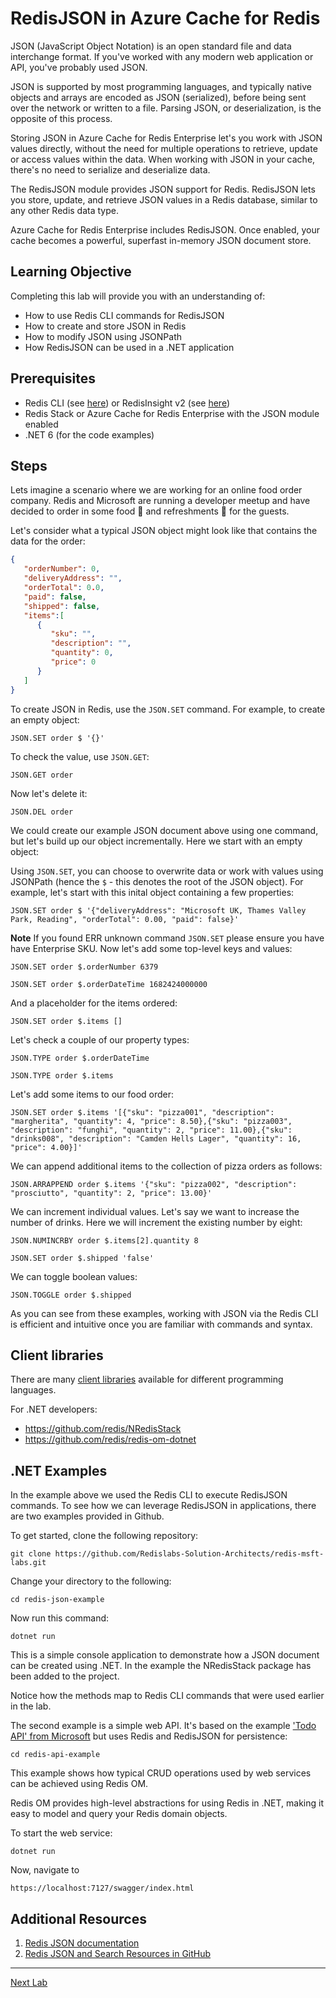 # RedisJSON in Azure Cache for Redis

JSON (JavaScript Object Notation) is an open standard file and data interchange format. If you've worked with any modern web application or API, you've probably used JSON.

JSON is supported by most programming languages, and typically native objects and arrays are encoded as JSON (serialized), before being sent over the network or written to a file. Parsing JSON, or deserialization, is the opposite of this process.

Storing JSON in Azure Cache for Redis Enterprise let's you work with JSON values directly, without the need for multiple operations to retrieve, update or access values within the data. When working with JSON in your cache, there's no need to serialize and deserialize data.

The RedisJSON module provides JSON support for Redis. RedisJSON lets you store, update, and retrieve JSON values in a Redis database, similar to any other Redis data type.

Azure Cache for Redis Enterprise includes RedisJSON. Once enabled, your cache becomes a powerful, superfast in-memory JSON document store.

## Learning Objective
Completing this lab will provide you with an understanding of:
- How to use Redis CLI commands for RedisJSON
- How to create and store JSON in Redis
- How to modify JSON using JSONPath
- How RedisJSON can be used in a .NET application

## Prerequisites
- Redis CLI (see [here](https://learn.microsoft.com/en-us/azure/azure-cache-for-redis/cache-how-to-redis-cli-tool)) or RedisInsight v2 (see [here](https://apps.microsoft.com/store/detail/redisinsight/XP8K1GHCB0F1R2))
- Redis Stack or Azure Cache for Redis Enterprise with the JSON module enabled
- .NET 6 (for the code examples)

## Steps

Lets imagine a scenario where we are working for an online food order company. Redis and Microsoft are running a developer meetup and have decided to order in some food 🍕 and refreshments 🥤 for the guests.

Let's consider what a typical JSON object might look like that contains the data for the order:

```json
{
   "orderNumber": 0,
   "deliveryAddress": "",
   "orderTotal": 0.0,
   "paid": false,
   "shipped": false,
   "items":[
      {
         "sku": "",
         "description": "",
         "quantity": 0,
         "price": 0
      }
   ]
}
```

To create JSON in Redis, use the `JSON.SET` command. For example, to create an empty object:

```
JSON.SET order $ '{}'
```

To check the value, use ```JSON.GET```:

```
JSON.GET order
```

Now let's delete it:

```
JSON.DEL order
```

We could create our example JSON document above using one command, but let's build up our object incrementally. Here we start with an empty object:

Using `JSON.SET`, you can choose to overwrite data or work with values using JSONPath (hence the `$` - this denotes the root of the JSON object). For example, let's start with this inital object containing a few properties:

```
JSON.SET order $ '{"deliveryAddress": "Microsoft UK, Thames Valley Park, Reading", "orderTotal": 0.00, "paid": false}'
```
**Note** If you found ERR unknown command `JSON.SET` please ensure you have have Enterprise SKU.
Now let's add some top-level keys and values:

```
JSON.SET order $.orderNumber 6379
```

```
JSON.SET order $.orderDateTime 1682424000000
```

And a placeholder for the items ordered:

```
JSON.SET order $.items []
```

Let's check a couple of our property types:

```
JSON.TYPE order $.orderDateTime
```
```
JSON.TYPE order $.items
```

Let's add some items to our food order:

```
JSON.SET order $.items '[{"sku": "pizza001", "description": "margherita", "quantity": 4, "price": 8.50},{"sku": "pizza003", "description": "funghi", "quantity": 2, "price": 11.00},{"sku": "drinks008", "description": "Camden Hells Lager", "quantity": 16, "price": 4.00}]'
```

We can append additional items to the collection of pizza orders as follows:

```
JSON.ARRAPPEND order $.items '{"sku": "pizza002", "description": "prosciutto", "quantity": 2, "price": 13.00}'
```

We can increment individual values. Let's say we want to increase the number of drinks. Here we will increment the existing number by eight:

```
JSON.NUMINCRBY order $.items[2].quantity 8
```

```
JSON.SET order $.shipped 'false'
```
We can toggle boolean values:

```
JSON.TOGGLE order $.shipped
```

As you can see from these examples, working with JSON via the Redis CLI is efficient and intuitive once you are familiar with commands and syntax.

## Client libraries

There are many [client libraries](https://redis.io/docs/stack/json/clients/) available for different programming languages.

For .NET developers:

- https://github.com/redis/NRedisStack
- https://github.com/redis/redis-om-dotnet

## .NET Examples

In the example above we used the Redis CLI to execute RedisJSON commands. To see how we can leverage RedisJSON in applications, there are two examples provided in Github.

To get started, clone the following repository:

```
git clone https://github.com/Redislabs-Solution-Architects/redis-msft-labs.git
```

Change your directory to the following:

```
cd redis-json-example
```
Now run this command:

```
dotnet run
```

This is a simple console application to demonstrate how a JSON document can be created using .NET. In the example the NRedisStack package has been added to the project.

Notice how the methods map to Redis CLI commands that were used earlier in the lab. 

The second example is a simple web API. It's based on the example ['Todo API' from Microsoft](https://learn.microsoft.com/en-us/aspnet/core/tutorials/first-web-api?view=aspnetcore-7.0&tabs=visual-studio-code) but uses Redis and RedisJSON for persistence:

```
cd redis-api-example
```

This example shows how typical CRUD operations used by web services can be achieved using Redis OM.

Redis OM provides high-level abstractions for using Redis in .NET, making it easy to model and query your Redis domain objects.

To start the web service:

```
dotnet run
```

Now, navigate to 

```
https://localhost:7127/swagger/index.html
````


## Additional Resources

1. [Redis JSON documentation](https://redis.io/docs/stack/json/)
2. [Redis JSON and Search Resources in GitHub](https://github.com/Redislabs-Solution-Architects/json-search-demo)

___
[Next Lab](./06-redissearch-in-azure-cache-for-redis.md)